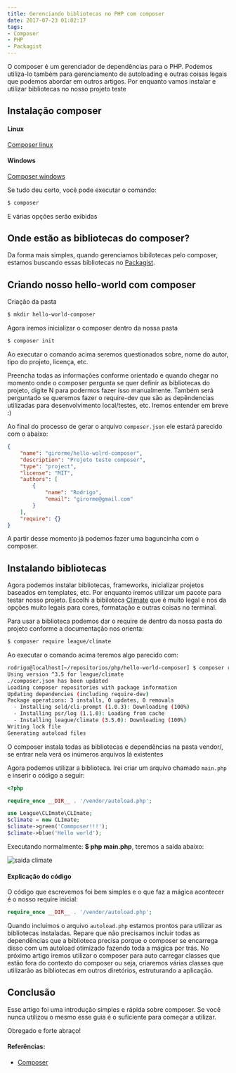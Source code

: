 ```yaml
---
title: Gerenciando bibliotecas no PHP com composer
date: 2017-07-23 01:02:17
tags:
- Composer
- PHP
- Packagist
---
```


O composer é um gerenciador de dependências para o PHP. Podemos utiliza-lo também para gerenciamento de autoloading e outras coisas legais que podemos abordar em outros artigos. Por enquanto vamos instalar e utilizar bibliotecas no nosso projeto teste

## Instalação composer

#### Linux

[Composer linux](https://getcomposer.org/doc/00-intro.md#installation-linux-unix-macos)

#### Windows

[Composer windows](https://getcomposer.org/doc/00-intro.md#installation-windows)


Se tudo deu certo, você pode executar o comando:

```bash
$ composer
```

E várias opções serão exibidas



Onde estão as bibliotecas do composer?
--

Da forma mais simples, quando gerenciamos bibilotecas pelo composer, estamos buscando essas bibliotecas no [Packagist](https://packagist.org/).



Criando nosso hello-world com composer
--

Criação da pasta

```bash
$ mkdir hello-world-composer
```

 Agora iremos inicializar o composer dentro da nossa pasta

```bash
$ composer init
```

Ao executar o comando acima seremos questionados sobre, nome do autor, tipo do projeto, licença, etc.

Preencha todas as informações conforme orientado e quando chegar no momento onde o composer pergunta se quer definir as bibliotecas do projeto, digite N para podermos fazer isso manualmente. Também será perguntado se queremos fazer o require-dev que são as depêndencias utilizadas para desenvolvimento local/testes, etc. Iremos entender em breve :)

Ao final do processo de gerar o arquivo `composer.json` ele estará parecido com o abaixo:

```json
{
    "name": "girorme/hello-wolrd-composer",
    "description": "Projeto teste composer",
    "type": "project",
    "license": "MIT",
    "authors": [
        {
            "name": "Rodrigo",
            "email": "girorme@gmail.com"
        }
    ],
    "require": {}
}

```

A partir desse momento já podemos fazer uma baguncinha com o composer.

Instalando bibliotecas
--

Agora podemos instalar bibliotecas, frameworks, inicializar projetos baseados em templates, etc.
Por enquanto iremos utilizar um pacote para testar nosso projeto. Escolhi a bibiloteca [Climate](https://github.com/thephpleague/climate) que é muito legal e nos da opções muito legais para cores, formatação e outras coisas no terminal.

Para usar a biblioteca podemos dar o require de dentro da nossa pasta do projeto conforme a documentação nos orienta:

```bash
$ composer require league/climate
```

Ao executar o comando acima teremos algo parecido com:

```bash
rodrigo@localhost[~/repositorios/php/hello-world-composer] $ composer require league/climate
Using version ^3.5 for league/climate
./composer.json has been updated
Loading composer repositories with package information
Updating dependencies (including require-dev)
Package operations: 3 installs, 0 updates, 0 removals
  - Installing seld/cli-prompt (1.0.3): Downloading (100%)         
  - Installing psr/log (1.1.0): Loading from cache
  - Installing league/climate (3.5.0): Downloading (100%)         
Writing lock file
Generating autoload files
```

O composer instala todas as bibliotecas e dependências na pasta vendor/, se entrar nela verá os inúmeros arquivos lá existentes


Agora podemos utilizar a biblioteca. Irei criar um arquivo chamado `main.php` e inserir o código a seguir:

```php
<?php

require_once __DIR__ . '/vendor/autoload.php';

use League\CLImate\CLImate;
$climate = new CLImate;
$climate->green('Commposer!!!');
$climate->blue('Hello world');
```

Executando normalmente: **$ php main.php**, teremos a saída abaixo:

![saida climate](https://i.ibb.co/pjZtSmh/print-climate.png)


#### Explicação do código

O código que escrevemos foi bem simples e o que faz a mágica acontecer é o nosso require inicial:

```php
require_once __DIR__ . '/vendor/autoload.php';
```

Quando incluimos o arquivo `autoload.php` estamos prontos para utilizar as bibliotecas instaladas. Repare que não precisamos incluir todas as dependências que a biblioteca precisa porque o composer se encarrega disso com um autoload otimizado fazendo toda a mágica por trás. No próximo artigo iremos utilizar o composer para auto carregar classes que estão fora do contexto do composer ou seja, criaremos várias classes que utilizarão as bibliotecas em outros diretórios, estruturando a aplicação.



Conclusão
--

Esse artigo foi uma introdução simples e rápida sobre composer. Se você nunca utilizou o mesmo esse guia é o suficiente para começar a utilizar.

Obregado e forte abraço!




#### Referências:

- [Composer](https://getcomposer.org/)
